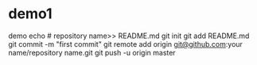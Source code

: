# demo1
demo
echo # repository name>> README.md
git init
git add README.md
git commit -m "first commit"
git remote add origin git@github.com:your name/repository name.git
git push -u origin master
